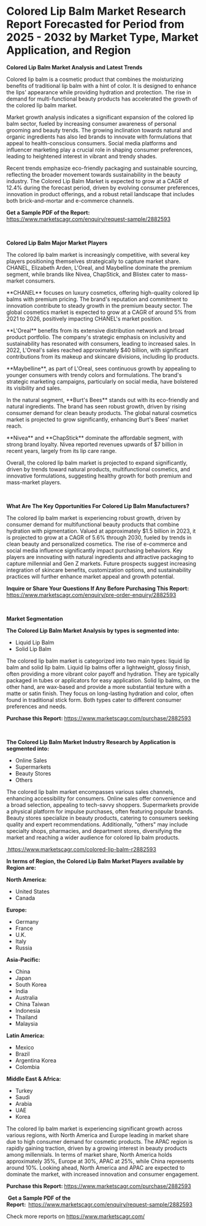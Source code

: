 <p><h1>Colored Lip Balm Market Research Report Forecasted for Period from 2025 -  2032 by Market Type, Market Application, and Region</h1></p><p><strong>Colored Lip Balm Market Analysis and Latest Trends</strong></p>
<p><p>Colored lip balm is a cosmetic product that combines the moisturizing benefits of traditional lip balm with a hint of color. It is designed to enhance the lips' appearance while providing hydration and protection. The rise in demand for multi-functional beauty products has accelerated the growth of the colored lip balm market.</p><p>Market growth analysis indicates a significant expansion of the colored lip balm sector, fueled by increasing consumer awareness of personal grooming and beauty trends. The growing inclination towards natural and organic ingredients has also led brands to innovate with formulations that appeal to health-conscious consumers. Social media platforms and influencer marketing play a crucial role in shaping consumer preferences, leading to heightened interest in vibrant and trendy shades.</p><p>Recent trends emphasize eco-friendly packaging and sustainable sourcing, reflecting the broader movement towards sustainability in the beauty industry. The Colored Lip Balm Market is expected to grow at a CAGR of 12.4% during the forecast period, driven by evolving consumer preferences, innovation in product offerings, and a robust retail landscape that includes both brick-and-mortar and e-commerce channels.</p></p>
<p><strong>Get a Sample PDF of the Report:&nbsp;</strong> <a href="https://www.marketscagr.com/enquiry/request-sample/2882593?utm_campaign=3199&utm_medium=2&utm_source=Github&utm_content=ia&utm_term=13032025&utm_id=colored-lip-balm">https://www.marketscagr.com/enquiry/request-sample/2882593</a></p>
<p>&nbsp;</p>
<p><strong>Colored Lip Balm Major Market Players</strong></p>
<p><p>The colored lip balm market is increasingly competitive, with several key players positioning themselves strategically to capture market share. CHANEL, Elizabeth Arden, L'Oreal, and Maybelline dominate the premium segment, while brands like Nivea, ChapStick, and Blistex cater to mass-market consumers.</p><p>**CHANEL** focuses on luxury cosmetics, offering high-quality colored lip balms with premium pricing. The brand's reputation and commitment to innovation contribute to steady growth in the premium beauty sector. The global cosmetics market is expected to grow at a CAGR of around 5% from 2021 to 2026, positively impacting CHANEL's market position.</p><p>**L'Oreal** benefits from its extensive distribution network and broad product portfolio. The company's strategic emphasis on inclusivity and sustainability has resonated with consumers, leading to increased sales. In 2022, L'Oreal's sales reached approximately $40 billion, with significant contributions from its makeup and skincare divisions, including lip products.</p><p>**Maybelline**, as part of L'Oreal, sees continuous growth by appealing to younger consumers with trendy colors and formulations. The brand's strategic marketing campaigns, particularly on social media, have bolstered its visibility and sales.</p><p>In the natural segment, **Burt's Bees** stands out with its eco-friendly and natural ingredients. The brand has seen robust growth, driven by rising consumer demand for clean beauty products. The global natural cosmetics market is projected to grow significantly, enhancing Burt's Bees’ market reach.</p><p>**Nivea** and **ChapStick** dominate the affordable segment, with strong brand loyalty. Nivea reported revenues upwards of $7 billion in recent years, largely from its lip care range.</p><p>Overall, the colored lip balm market is projected to expand significantly, driven by trends toward natural products, multifunctional cosmetics, and innovative formulations, suggesting healthy growth for both premium and mass-market players.</p></p>
<p>&nbsp;</p>
<p><strong>What Are The Key Opportunities For Colored Lip Balm Manufacturers?</strong></p>
<p><p>The colored lip balm market is experiencing robust growth, driven by consumer demand for multifunctional beauty products that combine hydration with pigmentation. Valued at approximately $1.5 billion in 2023, it is projected to grow at a CAGR of 5.6% through 2030, fueled by trends in clean beauty and personalized cosmetics. The rise of e-commerce and social media influence significantly impact purchasing behaviors. Key players are innovating with natural ingredients and attractive packaging to capture millennial and Gen Z markets. Future prospects suggest increasing integration of skincare benefits, customization options, and sustainability practices will further enhance market appeal and growth potential.</p></p>
<p><strong>Inquire or Share Your Questions If Any Before Purchasing This Report:</strong> <a href="https://www.marketscagr.com/enquiry/pre-order-enquiry/2882593?utm_campaign=3199&utm_medium=2&utm_source=Github&utm_content=ia&utm_term=13032025&utm_id=colored-lip-balm">https://www.marketscagr.com/enquiry/pre-order-enquiry/2882593</a></p>
<p>&nbsp;</p>
<p><strong>Market Segmentation</strong></p>
<p><strong>The Colored Lip Balm Market Analysis by types is segmented into:</strong></p>
<p><ul><li>Liquid Lip Balm</li><li>Solid Lip Balm</li></ul></p>
<p><p>The colored lip balm market is categorized into two main types: liquid lip balm and solid lip balm. Liquid lip balms offer a lightweight, glossy finish, often providing a more vibrant color payoff and hydration. They are typically packaged in tubes or applicators for easy application. Solid lip balms, on the other hand, are wax-based and provide a more substantial texture with a matte or satin finish. They focus on long-lasting hydration and color, often found in traditional stick form. Both types cater to different consumer preferences and needs.</p></p>
<p><strong>Purchase this Report:&nbsp;</strong><a href="https://www.marketscagr.com/purchase/2882593?utm_campaign=3199&utm_medium=2&utm_source=Github&utm_content=ia&utm_term=13032025&utm_id=colored-lip-balm">https://www.marketscagr.com/purchase/2882593</a></p>
<p>&nbsp;</p>
<p><strong>The Colored Lip Balm Market Industry Research by Application is segmented into:</strong></p>
<p><ul><li>Online Sales</li><li>Supermarkets</li><li>Beauty Stores</li><li>Others</li></ul></p>
<p><p>The colored lip balm market encompasses various sales channels, enhancing accessibility for consumers. Online sales offer convenience and a broad selection, appealing to tech-savvy shoppers. Supermarkets provide a physical platform for impulse purchases, often featuring popular brands. Beauty stores specialize in beauty products, catering to consumers seeking quality and expert recommendations. Additionally, "others" may include specialty shops, pharmacies, and department stores, diversifying the market and reaching a wider audience for colored lip balm products.</p></p>
<p><a href="https://www.marketscagr.com/colored-lip-balm-r2882593?utm_campaign=3199&utm_medium=2&utm_source=Github&utm_content=ia&utm_term=13032025&utm_id=colored-lip-balm">&nbsp;https://www.marketscagr.com/colored-lip-balm-r2882593</a></p>
<p><strong>In terms of Region, the Colored Lip Balm Market Players available by Region are:</strong></p>
<p>
    <p> <strong> North America: </strong>
        <ul>
            <li>United States</li>
            <li>Canada</li>
        </ul>
        </p> 
    <p> <strong> Europe: </strong>
        <ul>
            <li>Germany</li>
            <li>France</li>
            <li>U.K.</li>
            <li>Italy</li>
            <li>Russia</li>
        </ul>
        </p> 
    <p> <strong> Asia-Pacific: </strong>
        <ul>
            <li>China</li>
            <li>Japan</li>
            <li>South Korea</li>
            <li>India</li>
            <li>Australia</li>
            <li>China Taiwan</li>
            <li>Indonesia</li>
            <li>Thailand</li>
            <li>Malaysia</li>
        </ul>
        </p> 
    <p> <strong> Latin America: </strong>
        <ul>
            <li>Mexico</li>
            <li>Brazil</li>
            <li>Argentina Korea</li>
            <li>Colombia</li>
        </ul>
        </p> 
    <p> <strong> Middle East & Africa: </strong>
        <ul>
            <li>Turkey</li>
            <li>Saudi</li>
            <li>Arabia</li>
            <li>UAE</li>
            <li>Korea</li>
        </ul>
    </p>
    </p>
<p><p>The colored lip balm market is experiencing significant growth across various regions, with North America and Europe leading in market share due to high consumer demand for cosmetic products. The APAC region is rapidly gaining traction, driven by a growing interest in beauty products among millennials. In terms of market share, North America holds approximately 35%, Europe at 30%, APAC at 25%, while China represents around 10%. Looking ahead, North America and APAC are expected to dominate the market, with increased innovation and consumer engagement.</p></p>
<p><strong>Purchase this Report: </strong><a href="https://www.marketscagr.com/purchase/2882593?utm_campaign=3199&utm_medium=2&utm_source=Github&utm_content=ia&utm_term=13032025&utm_id=colored-lip-balm">https://www.marketscagr.com/purchase/2882593</a></p>
<p>&nbsp;<strong>Get a Sample PDF of the Report:&nbsp;&nbsp;</strong><a href="https://www.marketscagr.com/enquiry/request-sample/2882593?utm_campaign=3199&utm_medium=2&utm_source=Github&utm_content=ia&utm_term=13032025&utm_id=colored-lip-balm">https://www.marketscagr.com/enquiry/request-sample/2882593</a></p>
<p><strong></strong></p>
<p>Check more reports on <a href="https://www.marketscagr.com/?utm_campaign=3199&utm_medium=2&utm_source=Github&utm_content=ia&utm_term=13032025&utm_id=colored-lip-balm">https://www.marketscagr.com/</a></p>